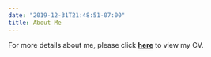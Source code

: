 ```yaml
---
date: "2019-12-31T21:48:51-07:00"
title: About Me
---
```


For more details about me, please click [**here**](/HZ_CV2021.pdf) to view my CV.
